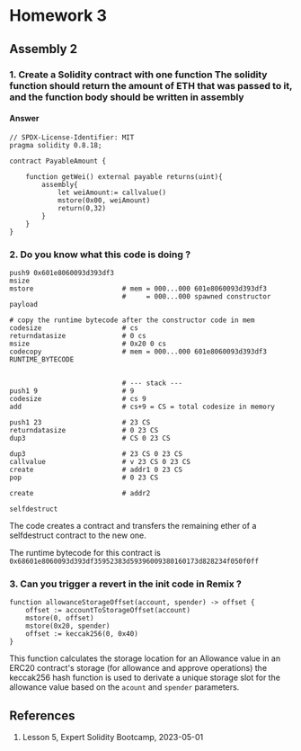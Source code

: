 # Homework 3

## Assembly 2

### 1. Create a Solidity contract with one function The solidity function should return the amount of ETH that was passed to it, and the function body should be written in assembly

#### Answer

```Solidity
// SPDX-License-Identifier: MIT
pragma solidity 0.8.18;

contract PayableAmount {

    function getWei() external payable returns(uint){
        assembly{
            let weiAmount:= callvalue()
            mstore(0x00, weiAmount)
            return(0,32)
        }
    }
}
```

### 2. Do you know what this code is doing ?

```assembly
push9 0x601e8060093d393df3
msize
mstore                      # mem = 000...000 601e8060093d393df3
                            #     = 000...000 spawned constructor payload

# copy the runtime bytecode after the constructor code in mem
codesize                    # cs
returndatasize              # 0 cs
msize                       # 0x20 0 cs
codecopy                    # mem = 000...000 601e8060093d393df3 RUNTIME_BYTECODE


                            # --- stack ---
push1 9                     # 9
codesize                    # cs 9
add                         # cs+9 = CS = total codesize in memory

push1 23                    # 23 CS
returndatasize              # 0 23 CS
dup3                        # CS 0 23 CS

dup3                        # 23 CS 0 23 CS
callvalue                   # v 23 CS 0 23 CS
create                      # addr1 0 23 CS
pop                         # 0 23 CS

create                      # addr2

selfdestruct
```

The code creates a contract  and transfers the remaining ether of a selfdestruct contract to the new one.

The runtime bytecode for this contract is `0x68601e8060093d393df35952383d59396009380160173d828234f050f0ff`


### 3. Can you trigger a revert in the init code in Remix ?

```Solidity
function allowanceStorageOffset(account, spender) -> offset {
    offset := accountToStorageOffset(account)
    mstore(0, offset)
    mstore(0x20, spender)
    offset := keccak256(0, 0x40)
}
```

This function calculates the storage location for an Allowance value in an ERC20 contract's storage 
(for allowance and approve operations) the keccak256 hash function is used to derivate a unique storage
slot for the allowance value based on the `acount` and `spender` parameters.

## References

1. Lesson 5, Expert Solidity Bootcamp, 2023-05-01
